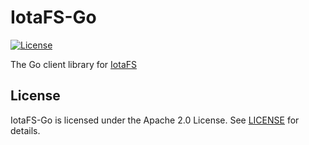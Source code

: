 # IotaFS-Go

[![License](https://img.shields.io/badge/License-Apache%202.0-blue.svg)](https://opensource.org/licenses/Apache-2.0)

The Go client library for [IotaFS](https://github.com/iotafs/iotafs)

## License

IotaFS-Go is licensed under the Apache 2.0 License. See [LICENSE](./LICENSE) for details.


